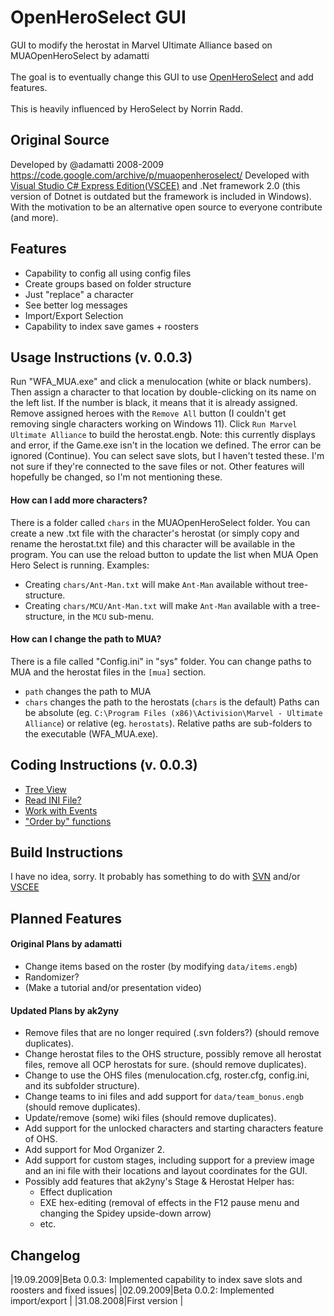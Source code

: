# OpenHeroSelect GUI
 GUI to modify the herostat in Marvel Ultimate Alliance based on MUAOpenHeroSelect by adamatti
<br/><br/>
 The goal is to eventually change this GUI to use [OpenHeroSelect](https://github.com/TheRealPSV/OpenHeroSelect) and add features.
<br/><br/>
 This is heavily influenced by HeroSelect by Norrin Radd.


## Original Source
 Developed by @adamatti 2008-2009
 https://code.google.com/archive/p/muaopenheroselect/
 Developed with [Visual Studio C# Express Edition(VSCEE)](https://visualstudio.microsoft.com/vs/express/) and .Net framework 2.0 (this version of Dotnet is outdated but the framework is included in Windows).
 With the motivation to be an alternative open source to everyone contribute (and more).


## Features
- Capability to config all using config files
- Create groups based on folder structure
- Just "replace" a character
- See better log messages
- Import/Export Selection
- Capability to index save games + roosters


## Usage Instructions (v. 0.0.3)

 Run "WFA_MUA.exe" and click a menulocation (white or black numbers). Then assign a character to that location by double-clicking on its name on the left list. If the number is black, it means that it is already assigned. Remove assigned heroes with the `Remove All` button (I couldn't get removing single characters working on Windows 11).
 Click `Run Marvel Ultimate Alliance` to build the herostat.engb. Note: this currently displays and error, if the Game.exe isn't in the location we defined. The error can be ignored (Continue).
 You can select save slots, but I haven't tested these. I'm not sure if they're connected to the save files or not.
 Other features will hopefully be changed, so I'm not mentioning these.

#### How can I add more characters?
 There is a folder called `chars` in the MUAOpenHeroSelect folder. You can create a new .txt file with the character's herostat (or simply copy and rename the herostat.txt file) and this character will be available in the program.
 You can use the reload button to update the list when MUA Open Hero Select is running.
 Examples:
 - Creating `chars/Ant-Man.txt` will make `Ant-Man` available without tree-structure.
 - Creating `chars/MCU/Ant-Man.txt` will make `Ant-Man` available with a tree-structure, in the `MCU` sub-menu.

#### How can I change the path to MUA?
 There is a file called "Config.ini" in "sys" folder. You can change paths to MUA and the herostat files in the `[mua]` section.
 - `path` changes the path to MUA
 - `chars` changes the path to the herostats (`chars` is the default)
 Paths can be absolute (eg. `C:\Program Files (x86)\Activision\Marvel - Ultimate Alliance`) or relative (eg. `herostats`). Relative paths are sub-folders to the executable (WFA_MUA.exe).


## Coding Instructions (v. 0.0.3)
- [Tree View](https://www.c-sharpcorner.com/article/treeview-control-in-C-Sharp/)
- [Read INI File? ](https://www.codeproject.com/Articles/1966/An-INI-file-handling-class-using-C)
- [Work with Events](https://web.archive.org/web/20080215231303/http://www.csharphelp.com/archives/archive253.html)
- ["Order by" functions](https://learn.microsoft.com/en-us/dotnet/api/system.windows.forms.listview.sort?redirectedfrom=MSDN&view=windowsdesktop-7.0#System_Windows_Forms_ListView_Sort)


## Build Instructions
 I have no idea, sorry.
 It probably has something to do with [SVN](https://subversion.apache.org/) and/or [VSCEE](https://visualstudio.microsoft.com/vs/express/)


## Planned Features

#### Original Plans by adamatti
- Change items based on the roster (by modifying `data/items.engb`)
- Randomizer?
- (Make a tutorial and/or presentation video)

#### Updated Plans by ak2yny
- Remove files that are no longer required (.svn folders?) (should remove duplicates).
- Change herostat files to the OHS structure, possibly remove all herostat files, remove all OCP herostats for sure. (should remove duplicates).
- Change to use the OHS files (menulocation.cfg, roster.cfg, config.ini, and its subfolder structure).
- Change teams to ini files and add support for `data/team_bonus.engb` (should remove duplicates).
- Update/remove (some) wiki files (should remove duplicates).
- Add support for the unlocked characters and starting characters feature of OHS.
- Add support for Mod Organizer 2.
- Add support for custom stages, including support for a preview image and an ini file with their locations and layout coordinates for the GUI.
- Possibly add features that ak2yny's Stage & Herostat Helper has:
  - Effect duplication
  - EXE hex-editing (removal of effects in the F12 pause menu and changing the Spidey upside-down arrow)
  - etc.


## Changelog
 |19.09.2009|Beta 0.0.3: Implemented capability to index save slots and roosters and fixed issues|
 |02.09.2009|Beta 0.0.2: Implemented import/export |
 |31.08.2008|First version |